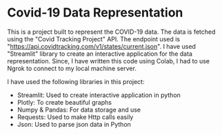 # Covid-19 Data Representation
This is a project built to represent the COVID-19 data. The data is fetched using the "Covid Tracking Project" API. The endpoint used is "https://api.covidtracking.com/v1/states/current.json". 
I have used "Streamlit" library to create an interactive application for the data representation. Since, I have written this code using Colab, I had to use Ngrok to connect to my local machine server.

I have used the following libraries in this project:
- Streamlit: Used to create interactive application in python
- Plotly: To create beautiful graphs
- Numpy & Pandas: For data storage and use
- Requests: Used to make Http calls easily
- Json: Used to parse json data in Python

